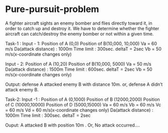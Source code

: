 # Pure-pursuit-problem

A fighter aircraft sights an enemy bomber and flies directly toward it, in order to catch up and destroy it. We have to determine whether the fighter aircraft can catch/destroy the enemy bomber or not within a given time.

Task-1 :
Input - 1:
Position of A (0,0)
Position of B(10,000, 10,000)
Va = 60 m/s
Da(attack distance) : 1000m
Time limit : 300sec.
deltaT = 2sec
Vb = 50 m/s(x-coordinate changes only)


Input - 2:
Position of A (10,20)
Position of B(10,000, 5000)
Va = 50 m/s
Da(attack distance) : 1500m
Time limit : 600sec.
deltaT = 2sec
Vb = 50 m/s(x-coordinate changes only)

Output: defense A attacked enemy B with distance 10m. or, defense A didn’t attack enemy B.


Task-2:
Input -1 :
Position of A (0,1000)
Position of B (12000,2000)
Position of C (10000,10000)
Position of D (5000,15000)
Va = 60 m/s
Vb = 60 m/s
Vc = 60 m/s
Vd = 60 m/s(x-coordinate changes only)
Da(attack distance) : 1000m
Time limit : 300sec.
deltaT = 2sec


Ouput: A attacked B with position 10m . Or, No attack occurred….

